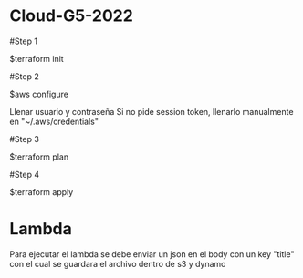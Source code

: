 # Cloud-G5-2022


#Step 1

$terraform init

#Step 2

$aws configure

Llenar usuario y contraseña
Si no pide session token, llenarlo manualmente en "~/.aws/credentials"


#Step 3

$terraform plan


#Step 4

$terraform apply


# Lambda

Para ejecutar el lambda se debe enviar un json en el body con un key "title" con el cual se guardara el archivo dentro de s3 y dynamo
